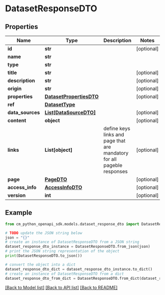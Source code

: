 # DatasetResponseDTO


## Properties

Name | Type | Description | Notes
------------ | ------------- | ------------- | -------------
**id** | **str** |  | [optional] 
**name** | **str** |  | 
**type** | **str** |  | 
**title** | **str** |  | [optional] 
**description** | **str** |  | [optional] 
**origin** | **str** |  | [optional] 
**properties** | [**DatasetPropertiesDTO**](DatasetPropertiesDTO.md) |  | [optional] 
**ref** | [**DatasetType**](DatasetType.md) |  | 
**data_sources** | [**List[DataSourceDTO]**](DataSourceDTO.md) |  | [optional] 
**content** | **object** |  | [optional] 
**links** | **List[object]** | define keys links and page that are mandatory for all pageble responses | [optional] 
**page** | [**PageDTO**](PageDTO.md) |  | [optional] 
**access_info** | [**AccessInfoDTO**](AccessInfoDTO.md) |  | [optional] 
**version** | **int** |  | [optional] 

## Example

```python
from cm_python_openapi_sdk.models.dataset_response_dto import DatasetResponseDTO

# TODO update the JSON string below
json = "{}"
# create an instance of DatasetResponseDTO from a JSON string
dataset_response_dto_instance = DatasetResponseDTO.from_json(json)
# print the JSON string representation of the object
print(DatasetResponseDTO.to_json())

# convert the object into a dict
dataset_response_dto_dict = dataset_response_dto_instance.to_dict()
# create an instance of DatasetResponseDTO from a dict
dataset_response_dto_from_dict = DatasetResponseDTO.from_dict(dataset_response_dto_dict)
```
[[Back to Model list]](../README.md#documentation-for-models) [[Back to API list]](../README.md#documentation-for-api-endpoints) [[Back to README]](../README.md)


